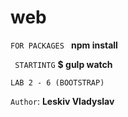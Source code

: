 # web
 
`` FOR PACKAGES  ``
**npm install**


`` STARTINTG``
**$  gulp watch**

`` LAB 2 - 6 (BOOTSTRAP) ``

`` Author ``: **Leskiv Vladyslav**
